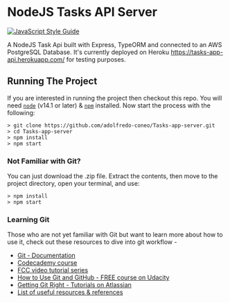 # NodeJS Tasks API Server
[![JavaScript Style Guide](https://img.shields.io/badge/code_style-standard-brightgreen.svg)](https://standardjs.com)

A NodeJS Task Api built with Express, TypeORM and connected to an AWS PostgreSQL Database. It's currently deployed on Heroku https://tasks-app-api.herokuapp.com/ for testing purposes.

## Running The Project
If you are interested in running the project then checkout this repo. You will need <code>[node](https://nodejs.org/en/)</code> (v14.1 or later) & <code>[npm](https://www.npmjs.com/)</code> installed. Now start the process with the following:
```
> git clone https://github.com/adolfredo-coneo/Tasks-app-server.git
> cd Tasks-app-server
> npm install
> npm start
```

### Not Familiar with Git?
You can just download the .zip file. Extract the contents, then move to the project directory, open your terminal, and use:
```
> npm install
> npm start
```

### Learning Git
Those who are not yet familiar with Git but want to learn more about how to use it, check out these resources to dive into git workflow -
- [Git - Documentation](https://git-scm.com/doc)
- [Codecademy course](https://www.codecademy.com/learn/learn-git)
- [FCC video tutorial series](https://www.youtube.com/watch?v=vR-y_2zWrIE&list=PLWKjhJtqVAbkFiqHnNaxpOPhh9tSWMXIF)
- [How to Use Git and GitHub - FREE course on Udacity](https://www.udacity.com/course/how-to-use-git-and-github--ud775#)
- [Getting Git Right - Tutorials on Atlassian](https://www.atlassian.com/git)
- [List of useful resources & references](https://gist.github.com/eashish93/3eca6a90fef1ea6e586b7ec211ff72a5)
